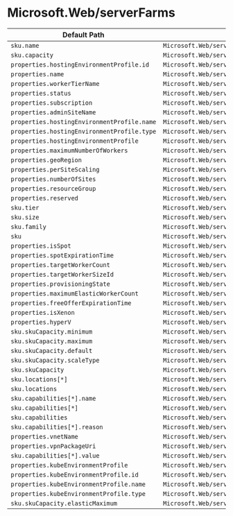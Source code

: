 # Microsoft.Web/serverFarms

| Default Path | Alias |
|---|---|
| `sku.name` | `Microsoft.Web/serverfarms/sku.name` |
| `sku.capacity` | `Microsoft.Web/serverfarms/sku.capacity` |
| `properties.hostingEnvironmentProfile.id` | `Microsoft.Web/serverfarms/hostingEnvironmentProfile.id` |
| `properties.name` | `Microsoft.Web/serverFarms/name` |
| `properties.workerTierName` | `Microsoft.Web/serverFarms/workerTierName` |
| `properties.status` | `Microsoft.Web/serverFarms/status` |
| `properties.subscription` | `Microsoft.Web/serverFarms/subscription` |
| `properties.adminSiteName` | `Microsoft.Web/serverFarms/adminSiteName` |
| `properties.hostingEnvironmentProfile.name` | `Microsoft.Web/serverFarms/hostingEnvironmentProfile.name` |
| `properties.hostingEnvironmentProfile.type` | `Microsoft.Web/serverFarms/hostingEnvironmentProfile.type` |
| `properties.hostingEnvironmentProfile` | `Microsoft.Web/serverFarms/hostingEnvironmentProfile` |
| `properties.maximumNumberOfWorkers` | `Microsoft.Web/serverFarms/maximumNumberOfWorkers` |
| `properties.geoRegion` | `Microsoft.Web/serverFarms/geoRegion` |
| `properties.perSiteScaling` | `Microsoft.Web/serverFarms/perSiteScaling` |
| `properties.numberOfSites` | `Microsoft.Web/serverFarms/numberOfSites` |
| `properties.resourceGroup` | `Microsoft.Web/serverFarms/resourceGroup` |
| `properties.reserved` | `Microsoft.Web/serverFarms/reserved` |
| `sku.tier` | `Microsoft.Web/serverFarms/sku.tier` |
| `sku.size` | `Microsoft.Web/serverFarms/sku.size` |
| `sku.family` | `Microsoft.Web/serverFarms/sku.family` |
| `sku` | `Microsoft.Web/serverFarms/sku` |
| `properties.isSpot` | `Microsoft.Web/serverFarms/isSpot` |
| `properties.spotExpirationTime` | `Microsoft.Web/serverFarms/spotExpirationTime` |
| `properties.targetWorkerCount` | `Microsoft.Web/serverFarms/targetWorkerCount` |
| `properties.targetWorkerSizeId` | `Microsoft.Web/serverFarms/targetWorkerSizeId` |
| `properties.provisioningState` | `Microsoft.Web/serverFarms/provisioningState` |
| `properties.maximumElasticWorkerCount` | `Microsoft.Web/serverFarms/maximumElasticWorkerCount` |
| `properties.freeOfferExpirationTime` | `Microsoft.Web/serverFarms/freeOfferExpirationTime` |
| `properties.isXenon` | `Microsoft.Web/serverFarms/isXenon` |
| `properties.hyperV` | `Microsoft.Web/serverFarms/hyperV` |
| `sku.skuCapacity.minimum` | `Microsoft.Web/serverFarms/sku.skuCapacity.minimum` |
| `sku.skuCapacity.maximum` | `Microsoft.Web/serverFarms/sku.skuCapacity.maximum` |
| `sku.skuCapacity.default` | `Microsoft.Web/serverFarms/sku.skuCapacity.default` |
| `sku.skuCapacity.scaleType` | `Microsoft.Web/serverFarms/sku.skuCapacity.scaleType` |
| `sku.skuCapacity` | `Microsoft.Web/serverFarms/sku.skuCapacity` |
| `sku.locations[*]` | `Microsoft.Web/serverFarms/sku.locations[*]` |
| `sku.locations` | `Microsoft.Web/serverFarms/sku.locations` |
| `sku.capabilities[*].name` | `Microsoft.Web/serverFarms/sku.capabilities[*].name` |
| `sku.capabilities[*]` | `Microsoft.Web/serverFarms/sku.capabilities[*]` |
| `sku.capabilities` | `Microsoft.Web/serverFarms/sku.capabilities` |
| `sku.capabilities[*].reason` | `Microsoft.Web/serverFarms/sku.capabilities[*].reason` |
| `properties.vnetName` | `Microsoft.Web/serverFarms/virtualNetworkConnections.gateways.vnetName` |
| `properties.vpnPackageUri` | `Microsoft.Web/serverFarms/virtualNetworkConnections.gateways.vpnPackageUri` |
| `sku.capabilities[*].value` | `Microsoft.Web/serverFarms/sku.capabilities[*].value` |
| `properties.kubeEnvironmentProfile` | `Microsoft.Web/serverfarms/kubeEnvironmentProfile` |
| `properties.kubeEnvironmentProfile.id` | `Microsoft.Web/serverfarms/kubeEnvironmentProfile.id` |
| `properties.kubeEnvironmentProfile.name` | `Microsoft.Web/serverfarms/kubeEnvironmentProfile.name` |
| `properties.kubeEnvironmentProfile.type` | `Microsoft.Web/serverfarms/kubeEnvironmentProfile.type` |
| `sku.skuCapacity.elasticMaximum` | `Microsoft.Web/serverfarms/sku.skuCapacity.elasticMaximum` |

